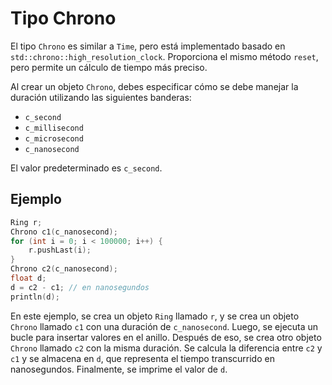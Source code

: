 # Tipo Chrono

El tipo `Chrono` es similar a `Time`, pero está implementado basado en `std::chrono::high_resolution_clock`. Proporciona el mismo método `reset`, pero permite un cálculo de tiempo más preciso.

Al crear un objeto `Chrono`, debes especificar cómo se debe manejar la duración utilizando las siguientes banderas:
- `c_second`
- `c_millisecond`
- `c_microsecond`
- `c_nanosecond`

El valor predeterminado es `c_second`.

## Ejemplo

```cpp
Ring r;
Chrono c1(c_nanosecond);
for (int i = 0; i < 100000; i++) {
    r.pushLast(i);
}
Chrono c2(c_nanosecond);
float d;
d = c2 - c1; // en nanosegundos
println(d);
```

En este ejemplo, se crea un objeto `Ring` llamado `r`, y se crea un objeto `Chrono` llamado `c1` con una duración de `c_nanosecond`. Luego, se ejecuta un bucle para insertar valores en el anillo. Después de eso, se crea otro objeto `Chrono` llamado `c2` con la misma duración. Se calcula la diferencia entre `c2` y `c1` y se almacena en `d`, que representa el tiempo transcurrido en nanosegundos. Finalmente, se imprime el valor de `d`.